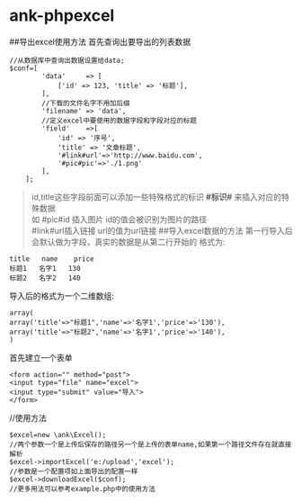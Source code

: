 # ank-phpexcel
##导出excel使用方法
首先查询出要导出的列表数据

```
//从数据库中查询出数据设置给data;
$conf=[
        'data'     => [
            ['id' => 123, 'title' => '标题'],
        ],
        //下载的文件名字不用加后缀
        'filename' => 'data',
        //定义excel中要使用的数据字段和字段对应的标题
        'field'    =>[
            'id' => '序号',
            'title' => '文章标题',
            '#link#url'=>'http://www.baidu.com',
            '#pic#pic'=>'./1.png'
        ],
    ];
```
>id,title这些字段前面可以添加一些特殊格式的标识 **#标识#** 来插入对应的特殊数据  
如 #pic#id 插入图片  id的值会被识别为图片的路径  
 #link#url插入链接  url的值为url链接
##导入excel数据的方法
第一行导入后会默认做为字段，真实的数据是从第二行开始的
格式为:
```
title   name    price
标题1   名字1   130
标题2   名字2   140
```
导入后的格式为一个二维数组:
```
array(
array('title'=>"标题1",'name'=>'名字1','price'=>'130'),
array('title'=>"标题2",'name'=>'名字1','price'=>'140'),
)
```
首先建立一个表单
```
<form action="" method="post">
<input type="file" name="excel">
<input type="submit" value="导入">
</form>
```
//使用方法
```
$excel=new \ank\Excel();
//两个参数一个是上传后保存的路径另一个是上传的表单name,如果第一个路径文件存在就直接解析
$excel->importExcel('e:/upload','excel');
//参数是一个配置项如上面导出的配置一样
$excel->downloadExcel($conf);
//更多用法可以参考example.php中的使用方法
```
